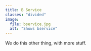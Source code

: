 ```yaml
---
title: B Service
classes: "divided"
image:
  file: bservice.jpg
  alt: "Shows bservice"
---
```


We do this other thing, with more stuff.